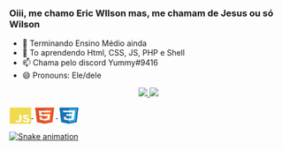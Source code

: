 ### Oiii, me chamo Eric WIlson mas, me chamam de Jesus ou só Wilson



- 🔭 Terminando Ensino Médio ainda
- 🌱 To aprendendo Html, CSS, JS, PHP e Shell
- 📫 Chama pelo discord Yummy#9416
- 😄 Pronouns: Ele/dele

<div align="center">
  <a href="https://github.com/eYummy">
  <img height="180em" src="https://github-readme-stats.vercel.app/api?username=eYummy&show_icons=true&theme=dracula&include_all_commits=true&count_private=true"/>
  <img height="180em" src="https://github-readme-stats.vercel.app/api/top-langs/?username=eYummy&layout=compact&langs_count=7&theme=dracula"/>
</div>

  <div style="display: inline_block"><br>
  <img align="center" alt="Rafa-Js" height="30" width="40" src="https://raw.githubusercontent.com/devicons/devicon/master/icons/javascript/javascript-plain.svg">
  <img align="center" alt="Rafa-HTML" height="30" width="40" src="https://raw.githubusercontent.com/devicons/devicon/master/icons/html5/html5-original.svg">
  <img align="center" alt="Rafa-CSS" height="30" width="40" src="https://raw.githubusercontent.com/devicons/devicon/master/icons/css3/css3-original.svg">
   
  ![Snake animation](https://github.com/eYummy/eYummy/blob/output/github-contribution-grid-snake.svg)
   
  
  
</div>
  

